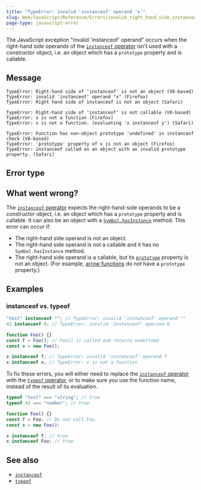 ```yaml
---
title: "TypeError: invalid 'instanceof' operand 'x'"
slug: Web/JavaScript/Reference/Errors/invalid_right_hand_side_instanceof_operand
page-type: javascript-error
---
```




The JavaScript exception "invalid 'instanceof' operand" occurs when the right-hand side
operands of the [`instanceof` operator](/Web/JavaScript/Reference/Operators/instanceof)
isn't used with a constructor object, i.e. an object which has a `prototype` property and is callable.

## Message

```plain
TypeError: Right-hand side of 'instanceof' is not an object (V8-based)
TypeError: invalid 'instanceof' operand "x" (Firefox)
TypeError: Right hand side of instanceof is not an object (Safari)

TypeError: Right-hand side of 'instanceof' is not callable (V8-based)
TypeError: x is not a function (Firefox)
TypeError: x is not a function. (evaluating 'x instanceof y') (Safari)

TypeError: Function has non-object prototype 'undefined' in instanceof check (V8-based)
TypeError: 'prototype' property of x is not an object (Firefox)
TypeError: instanceof called on an object with an invalid prototype property. (Safari)
```

## Error type



## What went wrong?

The [`instanceof` operator](/Web/JavaScript/Reference/Operators/instanceof) expects
the right-hand-side operands to be a constructor object,
i.e. an object which has a `prototype` property and is callable. It can also be an object with a [`Symbol.hasInstance`](/Web/JavaScript/Reference/Global_Objects/Symbol/hasInstance) method. This error can occur if:

- The right-hand side operand is not an object.
- The right-hand side operand is not a callable and it has no `Symbol.hasInstance` method.
- The right-hand side operand is a callable, but its [`prototype`](/Web/JavaScript/Reference/Global_Objects/Function/prototype) property is not an object. (For example, [arrow functions](/Web/JavaScript/Reference/Functions/Arrow_functions) do not have a `prototype` property.)

## Examples

### instanceof vs. typeof

```js example-bad
"test" instanceof ""; // TypeError: invalid 'instanceof' operand ""
42 instanceof 0; // TypeError: invalid 'instanceof' operand 0

function Foo() {}
const f = Foo(); // Foo() is called and returns undefined
const x = new Foo();

x instanceof f; // TypeError: invalid 'instanceof' operand f
x instanceof x; // TypeError: x is not a function
```

To fix these errors, you will either need to replace
the [`instanceof` operator](/Web/JavaScript/Reference/Operators/instanceof)
with the [`typeof` operator](/Web/JavaScript/Reference/Operators/typeof),
or to make sure you use the function name, instead of the result of its evaluation.

```js example-good
typeof "test" === "string"; // true
typeof 42 === "number"; // true

function Foo() {}
const f = Foo; // Do not call Foo.
const x = new Foo();

x instanceof f; // true
x instanceof Foo; // true
```

## See also

- [`instanceof`](/Web/JavaScript/Reference/Operators/instanceof)
- [`typeof`](/Web/JavaScript/Reference/Operators/typeof)
